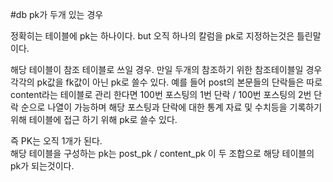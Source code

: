 #db pk가 두개 있는 경우

정확히는 테이블에 pk는 하나이다.
but 오직 하나의 칼럼을 pk로 지정하는것은 틀린말이다. 


해당 테이블이 참조 테이블로 쓰일 경우.
만일 두개의 참조하기 위한 참조테이블일 경우 각각의 pk값을 fk값이 아닌 pk로 쓸수 있다.
예를 들어 post의 본문들의 단락들은 따로 content라는 테이블로 관리 한다면
100번 포스팅의 1번 단락 / 100번 포스팅의 2번 단락 순으로 나열이 가능하며
해당 포스팅과 단락에 대한 통계 자료 및 수치등을 기록하기 위해 테이블에 접근 하기 위해 pk로 쓸수 있다.

즉 PK는 오직 1개가 된다.  
해당 테이블을 구성하는 pk는 post_pk / content_pk 이 두 조합으로 해당 테이블의 pk가 되는것이다. 
